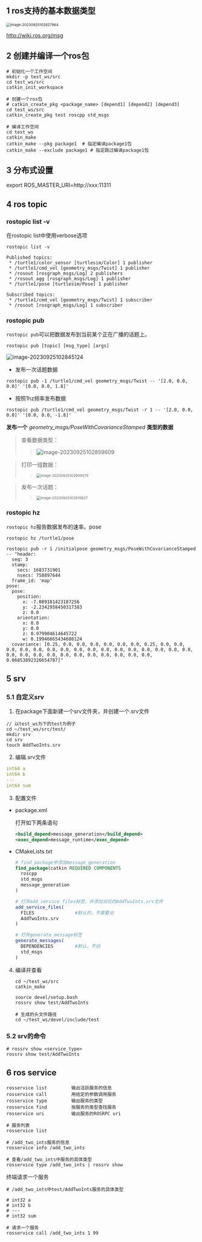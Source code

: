 



## 1 ros支持的基本数据类型

<img src="D:\Work_Station\Documents\note\ros\images\image-20230925102827964.png" alt="image-20230925102827964" style="zoom: 67%;" />

http://wiki.ros.org/msg



## 2 创建并编译一个ros包

```shell
# 初始化一个工作空间
mkdir -p test_ws/src
cd test_ws/src
catkin_init_workspace

# 创建一个ros包
# catkin_create_pkg <package_name> [depend1] [depend2] [depend3]
cd test_ws/src
catkin_create_pkg test roscpp std_msgs

# 编译工作空间
cd test_ws
catkin_make
catkin_make --pkg package1	# 指定编译package1包
catkin_make --exclude package1 # 指定跳过编译package1包
```



## 3 分布式设置

export ROS_MASTER_URI=http://xxx:11311



## 4 ros topic

### rostopic list -v

在rostopic list中使用verbose选项

```shell
rostopic list -v
```

```shell
Published topics:
 * /turtle1/color_sensor [turtlesim/Color] 1 publisher
 * /turtle1/cmd_vel [geometry_msgs/Twist] 1 publisher
 * /rosout [rosgraph_msgs/Log] 2 publishers
 * /rosout_agg [rosgraph_msgs/Log] 1 publisher
 * /turtle1/pose [turtlesim/Pose] 1 publisher

Subscribed topics:
 * /turtle1/cmd_vel [geometry_msgs/Twist] 1 subscriber
 * /rosout [rosgraph_msgs/Log] 1 subscriber
```



### rostopic pub

`rostopic pub`可以把数据发布到当前某个正在广播的话题上。

```shell
rostopic pub [topic] [msg_type] [args]
```

![image-20230925102845124](D:\Work_Station\Documents\note\ros\images\image-20230925102845124.png)



* 发布一次话题数据

```shell
rostopic pub -1 /turtle1/cmd_vel geometry_msgs/Twist -- '[2.0, 0.0, 0.0]' '[0.0, 0.0, 1.8]'
```

* 按照1hz频率发布数据

```shell
rostopic pub /turtle1/cmd_vel geometry_msgs/Twist -r 1 -- '[2.0, 0.0, 0.0]' '[0.0, 0.0, -1.8]'
```



**发布一个** *geometry_msgs/PoseWithCovarianceStamped* **类型的数据** 

> 查看数据类型：
>
> > ![image-20230925102859609](D:\Work_Station\Documents\note\ros\images\image-20230925102859609.png)

> 打印一组数据：
>
> > <img src="D:\Work_Station\Documents\note\ros\images\image-20230925102909579.png" alt="image-20230925102909579" style="zoom:67%;" />

> 发布一次话题：
>
> > <img src="D:\Work_Station\Documents\note\ros\images\image-20230925102919827.png" alt="image-20230925102919827" style="zoom: 67%;" />



### rostopic hz

`rostopic hz`报告数据发布的速率。pose

```shell
rostopic hz /turtle1/pose
```

```
rostopic pub -r 1 /initialpose geometry_msgs/PoseWithCovarianceStamped -- "header:
  seq: 3
  stamp:
    secs: 1683731901
    nsecs: 758897644
  frame_id: 'map'
pose:
  pose:
    position:
      x: -7.089181423187256
      y: -2.2342958450317383
      z: 0.0
    orientation:
      x: 0.0
      y: 0.0
      z: 0.979904614645722
      w: 0.19946665434608124
  covariance: [0.25, 0.0, 0.0, 0.0, 0.0, 0.0, 0.0, 0.25, 0.0, 0.0, 0.0, 0.0, 0.0, 0.0, 0.0, 0.0, 0.0, 0.0, 0.0, 0.0, 0.0, 0.0, 0.0, 0.0, 0.0, 0.0, 0.0, 0.0, 0.0, 0.0, 0.0, 0.0, 0.0, 0.0, 0.0, 0.06853892326654787]"
```





## 5 srv

### 5.1 自定义srv

1. 在package下面新建一个srv文件夹，并创建一个.srv文件

```shell
// 以test_ws为下的test为例子
cd ~/test_ws/src/test/
mkdir srv
cd srv
touch AddTwoInts.srv
```



2. 编辑.srv文件

```yaml
int64 a
int64 b
---
int64 sum
```



3. 配置文件

* package.xml

  打开如下两条语句

  ```xml
  <build_depend>message_generation</build_depend>
  <exec_depend>message_runtime</exec_depend>
  ```

* CMakeLists.txt

  ```cmake
  # find_package中添加message_generation
  find_package(catkin REQUIRED COMPONENTS
    roscpp
    std_msgs
    message_generation
  )
  
  # 打开add_service_files标签，并添加对应的AddTwoInts.srv文件
  add_service_files(
    FILES				#默认的，不需要动
    AddTwoInts.srv
  )
  
  # 打开generate_message标签
  generate_messages(
    DEPENDENCIES		#默认，不动
    std_msgs
  )
  ```



4. 编译并查看

   ```shell
   cd ~/test_ws/src
   catkin_make
   
   source devel/setup.bash
   rossrv show test/AddTwoInts
   
   # 生成的头文件路径
   cd ~/test_ws/devel/include/test
   ```

   

### 5.2 srv的命令

```shell
# rossrv show <service_type>
rossrv show test/AddTwoInts
```



## 6 ros service

```shell
rosservice list         输出活跃服务的信息
rosservice call         用给定的参数调用服务
rosservice type         输出服务的类型
rosservice find         按服务的类型查找服务
rosservice uri          输出服务的ROSRPC uri
```



```shell
# 服务列表
rosservice list

# /add_two_ints服务的信息
rosservice info /add_two_ints

# 查看/add_two_ints中服务的具体类型
rosservice type /add_two_ints | rossrv show
```



终端请求一个服务

```shell
# /add_two_ints中test/AddTwoInts服务的具体类型

# int32 a
# int32 b
# ---
# int32 sum

# 请求一个服务
rosservice call /add_two_ints 1 99
```



